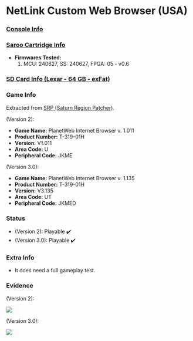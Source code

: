 # NetLink Custom Web Browser (USA)

### [Console Info](../../../../../Info/Consoles/VA13/README.md)

### [Saroo Cartridge Info](../../../../../Info/Cartridges/RetroGameParadiseStore/1.32F/README.md)

- <b>Firmwares Tested:</b>
  1. MCU: 240627, SS: 240627, FPGA: 05 - v0.6

### [SD Card Info (Lexar - 64 GB - exFat)](../../../../../Info/SdCards/Lexar/64GB/exfat/README.md)

### Game Info

Extracted from [SRP (Saturn Region Patcher)](https://segaxtreme.net/resources/saturn-region-patcher.81/download).

(Version 2):

- <b>Game Name:</b> PlanetWeb Internet Browser v. 1.011
- <b>Product Number:</b> T-319-01H
- <b>Version:</b> V1.011
- <b>Area Code:</b> U
- <b>Peripheral Code:</b> JKME

(Version 3.0):

- <b>Game Name:</b> PlanetWeb Internet Browser v. 1.135
- <b>Product Number:</b> T-319-01H
- <b>Version:</b> V3.135
- <b>Area Code:</b> UT
- <b>Peripheral Code:</b> JKMED

### Status

- (Version 2): Playable :heavy_check_mark:
- (Version 3.0): Playable :heavy_check_mark:

### Extra Info

- It does need a full gameplay test.

### Evidence

(Version 2):

[![](https://img.youtube.com/vi/uB1Bj8qnpBQ/0.jpg)](https://www.youtube.com/watch?v=uB1Bj8qnpBQ)

(Version 3.0):

[![](https://img.youtube.com/vi/yGe9DGYEZbA/0.jpg)](https://www.youtube.com/watch?v=yGe9DGYEZbA)
